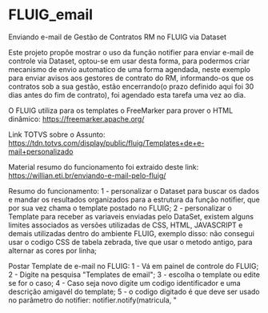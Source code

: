 # FLUIG_email
Enviando e-mail de Gestão de Contratos RM no FLUIG via Dataset

Este projeto propôe mostrar o uso da função notifier para enviar e-mail de controle via Dataset, optou-se em usar desta forma, para podermos criar mecanismo de envio automatico de uma forma agendada, neste exemplo para enviar avisos aos gestores de contrato do RM, informando-os que os contratos sob a sua gestão, estão encerrando(o prazo definido aqui foi 30 dias antes do fim de contrato), foi agendado esta tarefa uma vez ao dia.

O FLUIG utiliza para os templates o FreeMarker para prover o HTML dinâmico: https://freemarker.apache.org/

Link TOTVS sobre o Assunto: https://tdn.totvs.com/display/public/fluig/Templates+de+e-mail+personalizado

Material resumo do funcionamento foi extraido deste link: https://willian.eti.br/enviando-e-mail-pelo-fluig/


Resumo do funcionamento:
1 - personalizar o Dataset para buscar os dados e mandar os resultados organizados para a estrutura da função notifier, que por sua vez chama o template postado no FLUIG;
2 - personalizar o Template para receber as variaveis enviadas pelo DataSet, existem alguns limites associados as versões utilizadas de CSS, HTML, JAVASCRIPT e demais utilizadas dentro do ambiente FLUIG, exemplo disso: não consegui usar o codigo CSS de tabela zebrada, tive que usar o metodo antigo, para alternar as cores por linha;

Postar Template de e-mail no FLUIG:
1 - Vá em painel de controle do FLUIG;
2 - Digite na pesquisa "Templates de email";
3 - escolha o template ou edite se for o caso;
4 - Caso seja novo digite um codigo identificador e uma descrição amigavél do template;
5 - o codigo digitado é que deve ser usado no parâmetro  do notifier: notifier.notify(matricula, "<Template de e-mail>", <HashMap dos parametros>, ArrayList dos destinatarios, "text/html");
